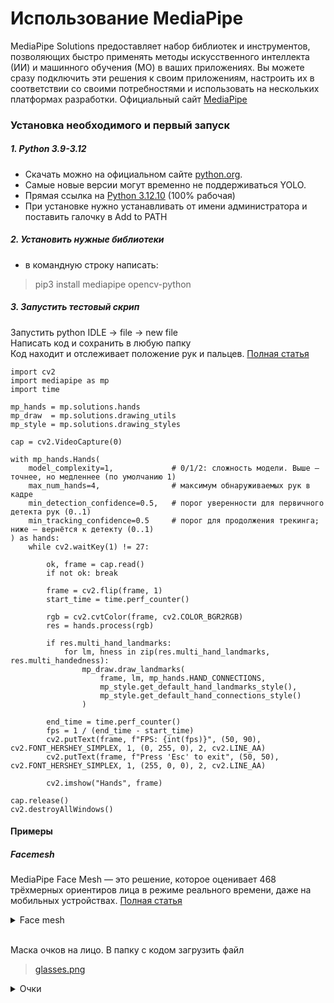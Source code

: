 # Использование MediaPipe
MediaPipe Solutions предоставляет набор библиотек и инструментов, позволяющих быстро применять методы искусственного интеллекта (ИИ) и машинного обучения (МО) в ваших приложениях. Вы можете сразу подключить эти решения к своим приложениям, настроить их в соответствии со своими потребностями и использовать на нескольких платформах разработки.
Официальный сайт [MediaPipe](https://ai.google.dev/edge/mediapipe/solutions/guide?hl=ru)  

### Установка необходимого и первый запуск
##### 1. Python 3.9-3.12
- Скачать можно на официальном сайте [python.org](https://www.python.org/downloads/windows/).  
- Самые новые версии могут временно не поддерживаться YOLO.  
- Прямая ссылка на [Python 3.12.10](https://www.python.org/ftp/python/3.12.10/python-3.12.10-amd64.exe) (100% рабочая)
- При установке нужно устанавливать от имени администратора и поставить галочку в Add to PATH

##### 2. Установить нужные библиотеки
- в командную строку написать: 
> pip3 install mediapipe opencv-python

##### 3. Запустить тестовый скрип
Запустить python IDLE -> file -> new file  
Написать код и сохранить в любую папку  
Код находит и отслеживает положение рук и пальцев. [Полная статья](https://github.com/google-ai-edge/mediapipe/blob/master/docs/solutions/hands.md)

```
import cv2
import mediapipe as mp
import time

mp_hands = mp.solutions.hands
mp_draw  = mp.solutions.drawing_utils
mp_style = mp.solutions.drawing_styles

cap = cv2.VideoCapture(0)

with mp_hands.Hands(
    model_complexity=1,             # 0/1/2: сложность модели. Выше — точнее, но медленнее (по умолчанию 1)
    max_num_hands=4,                # максимум обнаруживаемых рук в кадре
    min_detection_confidence=0.5,   # порог уверенности для первичного детекта рук (0..1)
    min_tracking_confidence=0.5     # порог для продолжения трекинга; ниже — вернётся к детекту (0..1)
) as hands:
    while cv2.waitKey(1) != 27:
        
        ok, frame = cap.read()
        if not ok: break

        frame = cv2.flip(frame, 1)
        start_time = time.perf_counter()
        
        rgb = cv2.cvtColor(frame, cv2.COLOR_BGR2RGB)
        res = hands.process(rgb)

        if res.multi_hand_landmarks:
            for lm, hness in zip(res.multi_hand_landmarks, res.multi_handedness):
                mp_draw.draw_landmarks(
                    frame, lm, mp_hands.HAND_CONNECTIONS,
                    mp_style.get_default_hand_landmarks_style(),
                    mp_style.get_default_hand_connections_style()
                )
        
        end_time = time.perf_counter()
        fps = 1 / (end_time - start_time)
        cv2.putText(frame, f"FPS: {int(fps)}", (50, 90), cv2.FONT_HERSHEY_SIMPLEX, 1, (0, 255, 0), 2, cv2.LINE_AA)
        cv2.putText(frame, f"Press 'Esc' to exit", (50, 50), cv2.FONT_HERSHEY_SIMPLEX, 1, (255, 0, 0), 2, cv2.LINE_AA)

        cv2.imshow("Hands", frame)

cap.release()
cv2.destroyAllWindows()

```

#### Примеры

##### Facemesh

MediaPipe Face Mesh — это решение, которое оценивает 468 трёхмерных ориентиров лица в режиме реального времени, даже на мобильных устройствах. [Полная статья](https://github.com/google-ai-edge/mediapipe/blob/master/docs/solutions/face_mesh.md)  

<details>
<summary>Face mesh</summary>

```

import cv2
import mediapipe as mp
import time

mp_face  = mp.solutions.face_mesh
mp_draw  = mp.solutions.drawing_utils
mp_style = mp.solutions.drawing_styles

cap = cv2.VideoCapture(0)

with mp_face.FaceMesh(
    static_image_mode=False,        # потоковое видео; True — для обработки отдельных фото
    max_num_faces=4,                # максимум обнаруживаемых лиц в кадре
    refine_landmarks=True,          # детализированные точки (радужка, губы)
    min_detection_confidence=0.5,   # порог уверенности первичного детекта (0..1)
    min_tracking_confidence=0.5     # порог продолжения трекинга (0..1)
) as face:
    while cv2.waitKey(1) != 27:

        ok, frame = cap.read()
        if not ok:
            break

        frame = cv2.flip(frame, 1)
        start_time = time.perf_counter()

        rgb = cv2.cvtColor(frame, cv2.COLOR_BGR2RGB)
        res = face.process(rgb)

        if res.multi_face_landmarks:
            for lm in res.multi_face_landmarks:
                # Треугольная сетка лица
                mp_draw.draw_landmarks(
                    frame, lm, mp_face.FACEMESH_TESSELATION,
                    landmark_drawing_spec=None,
                    connection_drawing_spec=mp_style.get_default_face_mesh_tesselation_style()
                )
                # Контуры лица
                mp_draw.draw_landmarks(
                    frame, lm, mp_face.FACEMESH_CONTOURS,
                    landmark_drawing_spec=None,
                    connection_drawing_spec=mp_style.get_default_face_mesh_contours_style()
                )
                # Радужки глаз
                mp_draw.draw_landmarks(
                    frame, lm, mp_face.FACEMESH_IRISES,
                    landmark_drawing_spec=None,
                    connection_drawing_spec=mp_style.get_default_face_mesh_iris_connections_style()
                )

        end_time = time.perf_counter()
        fps = 1.0 / max(1e-6, (end_time - start_time))
        cv2.putText(frame, f"FPS: {int(fps)}", (50, 90),
                    cv2.FONT_HERSHEY_SIMPLEX, 1, (0, 255, 0), 2, cv2.LINE_AA)
        cv2.putText(frame, "Press 'Esc' to exit", (50, 50),
                    cv2.FONT_HERSHEY_SIMPLEX, 1, (255, 0, 0), 2, cv2.LINE_AA)

        cv2.imshow("Face Mesh", frame)

cap.release()
cv2.destroyAllWindows()

```

</details>
<br>

Маска очков на лицо. В папку с кодом загрузить файл  
> [glasses.png](img/glasses.png)

<details>
<summary>Очки</summary>

```

import cv2
import mediapipe as mp
import numpy as np
import time, math, os

mp_face  = mp.solutions.face_mesh
mp_draw  = mp.solutions.drawing_utils
mp_style = mp.solutions.drawing_styles

# ==== Параметры ====
PNG_PATH = "glasses.png"       # Опционально: PNG c альфа-каналом (очки), центр в середине файла
TINT_ALPHA = 0.35              # Прозрачность затемнения "линз" (0..1)
FRAME_THICK = 4                # Толщина контура "оправы" (px)
SCALE_W = 3                  # Ширина очков = IPD * SCALE_W
SCALE_H = 0.45                 # Относительная высота очков от ширины

cap = cv2.VideoCapture(0)

# Загрузка PNG, если есть
png_rgba = None
if os.path.isfile(PNG_PATH):
    png_rgba = cv2.imread(PNG_PATH, cv2.IMREAD_UNCHANGED)

def alpha_blend_rgba(bg_bgr, fg_rgba, cx, cy):
    """Альфа-наложение RGBA поверх bg, центрируя в (cx,cy)."""
    fh, fw = fg_rgba.shape[:2]
    x1 = int(cx - fw // 2); y1 = int(cy - fh // 2)
    x2 = x1 + fw;          y2 = y1 + fh

    # Клип по границам
    bh, bw = bg_bgr.shape[:2]
    x1c, y1c = max(0, x1), max(0, y1)
    x2c, y2c = min(bw, x2), min(bh, y2)
    if x1c >= x2c or y1c >= y2c: 
        return

    roi_bg = bg_bgr[y1c:y2c, x1c:x2c]
    roi_fg = fg_rgba[(y1c - y1):(y2c - y1), (x1c - x1):(x2c - x1)]

    alpha = (roi_fg[..., 3:4].astype(np.float32)) / 255.0
    fg_bgr = roi_fg[..., :3].astype(np.float32)
    bg_bgr[y1c:y2c, x1c:x2c] = (alpha * fg_bgr + (1 - alpha) * roi_bg.astype(np.float32)).astype(np.uint8)

def rotate_scale_rgba(img_rgba, angle_deg, scale):
    """Поворот и масштаб RGBA."""
    h, w = img_rgba.shape[:2]
    M = cv2.getRotationMatrix2D((w/2, h/2), angle_deg, scale)
    out = cv2.warpAffine(img_rgba, M, (w, h), flags=cv2.INTER_LINEAR, borderMode=cv2.BORDER_TRANSPARENT)
    return out

def iris_center_px(lm_list, ids, W, H):
    xs = [lm_list[i].x * W for i in ids]
    ys = [lm_list[i].y * H for i in ids]
    return (float(np.mean(xs)), float(np.mean(ys)))

with mp_face.FaceMesh(
    static_image_mode=False,        
    max_num_faces=2,                
    refine_landmarks=True,          # даёт 5 точек радужки на каждый глаз (всего 478)
    min_detection_confidence=0.5,
    min_tracking_confidence=0.5
) as face:
    while cv2.waitKey(1) != 27:
        ok, frame = cap.read()
        if not ok: break

        frame = cv2.flip(frame, 1)
        start_time = time.perf_counter()

        rgb = cv2.cvtColor(frame, cv2.COLOR_BGR2RGB)
        rgb.flags.writeable = False
        res = face.process(rgb)
        rgb.flags.writeable = True

        H, W = frame.shape[:2]

        if res.multi_face_landmarks:
            # Берём первое лицо
            lm = res.multi_face_landmarks[0].landmark

            # Индексы радужек (mediapipe, при refine_landmarks=True)
            right_iris = [469, 470, 471, 472, 468]  # правая (для пользователя — слева)
            left_iris  = [474, 475, 476, 477, 473]  # левая  (для пользователя — справа)

            # Центры радужек в пикселях
            rx, ry = iris_center_px(lm, right_iris, W, H)
            lx, ly = iris_center_px(lm, left_iris,  W, H)

            # Межзрачковое расстояние и угол наклона
            ipd = math.hypot(lx - rx, ly - ry)
            angle = -math.degrees(math.atan2(ly - ry, lx - rx))
            cx, cy = (rx + lx) * 0.5, (ry + ly) * 0.5

            # Масштаб по ширине
            target_w = max(1, int(ipd * SCALE_W))
            scale = target_w / png_rgba.shape[1]
            rotated = rotate_scale_rgba(png_rgba, angle, scale)
            alpha_blend_rgba(frame, rotated, int(cx), int(cy))
            
        end_time = time.perf_counter()
        fps = 1.0 / max(1e-6, (end_time - start_time))
        cv2.putText(frame, f"FPS: {int(fps)}", (50, 90),
                    cv2.FONT_HERSHEY_SIMPLEX, 1, (0, 255, 0), 2, cv2.LINE_AA)
        cv2.putText(frame, "Press 'Esc' to exit", (50, 50),
                    cv2.FONT_HERSHEY_SIMPLEX, 1, (255, 0, 0), 2, cv2.LINE_AA)

        cv2.imshow("FaceMesh Virtual Try-On", frame)

cap.release()
cv2.destroyAllWindows()


```

</details>
<br>